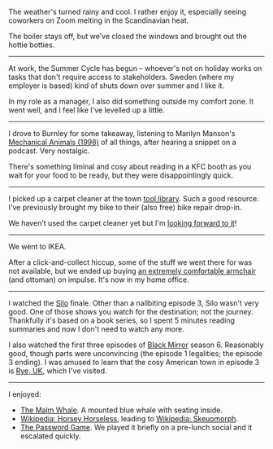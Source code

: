 The weather's turned rainy and cool. I rather enjoy it, especially seeing coworkers on Zoom melting in the Scandinavian heat.

The boiler stays off, but we've closed the windows and brought out the hottie botties.

---

At work, the Summer Cycle has begun – whoever's not on holiday works on tasks that don't require access to stakeholders. Sweden (where my employer is based) kind of shuts down over summer and I like it.

In my role as a manager, I also did something outside my comfort zone. It went well, and I feel like I've levelled up a little.

---

I drove to Burnley for some takeaway, listening to Marilyn Manson's [Mechanical Animals (1998)](https://en.wikipedia.org/wiki/Mechanical_Animals) of all things, after hearing a snippet on a podcast. Very nostalgic.

There's something liminal and cosy about reading in a KFC booth as you wait for your food to be ready, but they were disappointingly quick.

---

I picked up a carpet cleaner at the town [tool library](https://todmordenmakery.org.uk/tool-library/). Such a good resource. I've previously brought my bike to their (also free) bike repair drop-in.

We haven't used the carpet cleaner yet but I'm [looking forward to it](https://www.reddit.com/r/oddlysatisfying/search/?q=carpet%20cleaning)!


---

We went to IKEA.

After a click-and-collect hiccup, some of the stuff we went there for was not available, but we ended up buying [an extremely comfortable armchair](https://www.ikea.com/gb/en/p/poaeng-armchair-black-brown-skiftebo-dark-grey-s89388465/) (and ottoman) on impulse. It's now in my home office.

---

I watched the [Silo](https://www.imdb.com/title/tt14688458/) finale. Other than a nailbiting episode 3, Silo wasn't very good. One of those shows you watch for the destination; not the journey. Thankfully it's based on a book series, so I spent 5 minutes reading summaries and now I don't need to watch any more.

I also watched the first three episodes of [Black Mirror](https://www.imdb.com/title/tt2085059/) season 6. Reasonably good, though parts were unconvincing (the episode 1 legalities; the episode 3 ending). I was amused to learn that the cosy American town in episode 3 is [Rye, UK](https://en.wikipedia.org/wiki/Rye,_East_Sussex), which I've visited.

---

I enjoyed:

- [The Malm Whale](https://www.atlasobscura.com/places/malm-whale). A mounted blue whale with seating inside.
- [Wikipedia: Horsey Horseless](https://en.wikipedia.org/wiki/Horsey_Horseless), leading to [Wikipedia: Skeuomorph](https://en.wikipedia.org/wiki/Skeuomorph).
- [The Password Game](https://neal.fun/password-game/). We played it briefly on a pre-lunch social and it escalated quickly.
